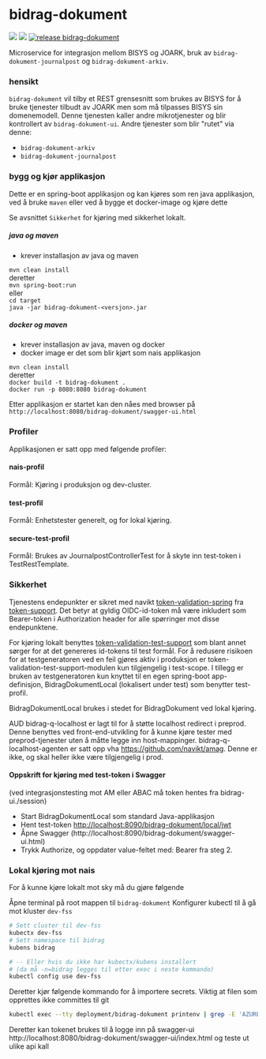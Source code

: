 # bidrag-dokument

![](https://github.com/navikt/bidrag-dokument/workflows/continuous%20integration/badge.svg)
![](https://github.com/navikt/bidrag-dokument/workflows/test%20build%20on%20pull%20request/badge.svg)
[![release bidrag-dokument](https://github.com/navikt/bidrag-dokument/actions/workflows/release.yaml/badge.svg)](https://github.com/navikt/bidrag-dokument/actions/workflows/release.yaml)

Microservice for integrasjon mellom BISYS og JOARK, bruk av `bidrag-dokument-journalpost`
og `bidrag-dokument-arkiv`.

### hensikt

`bidrag-dokument` vil tilby et REST grensesnitt som brukes av BISYS for å bruke
tjenester tilbudt av JOARK men som må tilpasses BISYS sin domenemodell. Denne tjenesten
kaller andre mikrotjenester og blir kontrollert av `bidrag-dokument-ui`. Andre
tjenester som blir "rutet" via denne:

* `bidrag-dokument-arkiv`
* `bidrag-dokument-journalpost`

### bygg og kjør applikasjon

Dette er en spring-boot applikasjon og kan kjøres som ren java applikasjon, ved å
bruke `maven` eller ved å bygge et docker-image og kjøre dette

Se avsnittet `Sikkerhet` for kjøring med sikkerhet lokalt.

##### java og maven

* krever installasjon av java og maven

`mvn clean install`<br>
deretter<br>
`mvn spring-boot:run`<br>
eller<br>
`cd target`<br>
`java -jar bidrag-dokument-<versjon>.jar`

##### docker og maven

* krever installasjon av java, maven og docker
* docker image er det som blir kjørt som nais applikasjon

`mvn clean install`<br>
deretter<br>
`docker build -t bidrag-dokument .`<br>
`docker run -p 8080:8080 bidrag-dokument`

Etter applikasjon er startet kan den nåes med browser på
`http://localhost:8080/bidrag-dokument/swagger-ui.html`

### Profiler

Applikasjonen er satt opp med følgende profiler:

#### nais-profil

Formål: Kjøring i produksjon og dev-cluster.

#### test-profil

Formål: Enhetstester generelt, og for lokal kjøring.

#### secure-test-profil

Formål: Brukes av JournalpostControllerTest for å skyte inn test-token i TestRestTemplate.

### Sikkerhet

Tjenestens endepunkter er sikret med navikt
[token-validation-spring](https://github.com/navikt/token-support/tree/master/token-validation-spring)
fra [token-support](https://github.com/navikt/token-support). Det betyr at gyldig
OIDC-id-token må være inkludert som Bearer-token i Authorization header for alle
spørringer mot disse endepunktene.

For kjøring lokalt benyttes
[token-validation-test-support](https://github.com/navikt/token-support/tree/master/token-validation-test-support)
som blant annet sørger for at det genereres id-tokens til test formål. For å redusere
risikoen for at testgeneratoren ved en feil gjøres aktiv i produksjon er
token-validation-test-support-modulen kun tilgjengelig i test-scope. I tillegg er bruken av
testgeneratoren kun knyttet til en egen spring-boot app-definisjon,
BidragDokumentLocal (lokalisert under test) som benytter test-profil.

BidragDokumentLocal brukes i stedet for BidragDokument ved lokal kjøring.

AUD bidrag-q-localhost er lagt til for å støtte localhost redirect i preprod. Denne benyttes ved
front-end-utvikling for å kunne kjøre tester med
preprod-tjenester uten å måtte legge inn host-mappinger. bidrag-q-localhost-agenten er satt opp
vha https://github.com/navikt/amag. Denne er ikke,
og skal heller ikke være tilgjengelig i prod.

#### Oppskrift for kjøring med test-token i Swagger

(ved integrasjonstesting mot AM eller ABAC må token hentes fra bidrag-ui.<domene-navn>/session)

- Start BidragDokumentLocal som standard Java-applikasjon
- Hent
  test-token [http://localhost:8090/bidrag-dokument/local/jwt](http://localhost:8090/bidrag-dokument/local/jwt)
- Åpne Swagger (http://localhost:8090/bidrag-dokument/swagger-ui.html)
- Trykk Authorize, og oppdater value-feltet med: Bearer <testtoken-streng> fra steg 2.

### Lokal kjøring mot nais


For å kunne kjøre lokalt mot sky må du gjøre følgende

Åpne terminal på root mappen til `bidrag-dokument`
Konfigurer kubectl til å gå mot kluster `dev-fss`

```bash
# Sett cluster til dev-fss
kubectx dev-fss
# Sett namespace til bidrag
kubens bidrag 

# -- Eller hvis du ikke har kubectx/kubens installert 
# (da må -n=bidrag legges til etter exec i neste kommando)
kubectl config use dev-fss
```

Deretter kjør følgende kommando for å importere secrets. Viktig at filen som opprettes ikke
committes til git

```bash
kubectl exec --tty deployment/bidrag-dokument printenv | grep -E 'AZURE_|TOKEN_X|_URL|SCOPE|CLIENT_ID' | grep -v -e 'BIDRAG_FORSENDELSE_URL'> src/test/resources/application-lokal-nais-secrets.properties
```

Deretter kan tokenet brukes til å logge inn på
swagger-ui http://localhost:8080/bidrag-dokument/swagger-ui/index.html og teste ut ulike api kall
